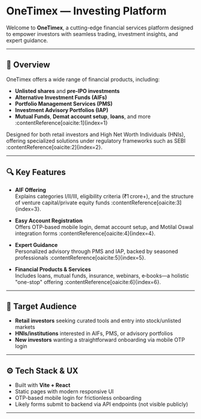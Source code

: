 # OneTimex — Investing Platform

Welcome to **OneTimex**, a cutting-edge financial services platform designed to empower investors with seamless trading, investment insights, and expert guidance.

---

## 🌟 Overview

OneTimex offers a wide range of financial products, including:

- **Unlisted shares** and **pre-IPO investments**
- **Alternative Investment Funds (AIFs)**
- **Portfolio Management Services (PMS)**
- **Investment Advisory Portfolios (IAP)**
- **Mutual Funds**, **Demat account setup**, **loans**, and more :contentReference[oaicite:1]{index=1}

Designed for both retail investors and High Net Worth Individuals (HNIs), offering specialized solutions under regulatory frameworks such as SEBI :contentReference[oaicite:2]{index=2}.

---

## 🔍 Key Features

- **AIF Offering**  
  Explains categories I/II/III, eligibility criteria (₹1 crore+), and the structure of venture capital/private equity funds :contentReference[oaicite:3]{index=3}.

- **Easy Account Registration**  
  Offers OTP-based mobile login, demat account setup, and Motilal Oswal integration forms :contentReference[oaicite:4]{index=4}.

- **Expert Guidance**  
  Personalized advisory through PMS and IAP, backed by seasoned professionals :contentReference[oaicite:5]{index=5}.

- **Financial Products & Services**  
  Includes loans, mutual funds, insurance, webinars, e‑books—a holistic "one-stop" offering :contentReference[oaicite:6]{index=6}.

---

## 🎯 Target Audience

- **Retail investors** seeking curated tools and entry into stock/unlisted markets
- **HNIs/institutions** interested in AIFs, PMS, or advisory portfolios
- **New investors** wanting a straightforward onboarding via mobile OTP login

---

## ⚙️ Tech Stack & UX

- Built with **Vite + React**
- Static pages with modern responsive UI
- OTP-based mobile login for frictionless onboarding
- Likely forms submit to backend via API endpoints (not visible publicly)

---



